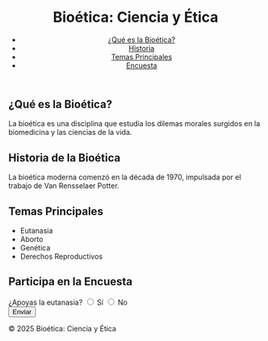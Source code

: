 <!DOCTYPE html>
<html lang="es">
<head>
  <meta charset="UTF-8">
  <meta name="viewport" content="width=device-width, initial-scale=1.0">
  <title>Bioética: Ciencia y Ética</title>
  <link rel="stylesheet" href="styles.css">
</head>
<body>
  <header>
    <h1>Bioética: Ciencia y Ética</h1>
    <nav>
      <ul>
        <li><a href="#definicion">¿Qué es la Bioética?</a></li>
        <li><a href="#historia">Historia</a></li>
        <li><a href="#temas">Temas Principales</a></li>
        <li><a href="#encuesta">Encuesta</a></li>
      </ul>
    </nav>
  </header>

  <section id="definicion">
    <h2>¿Qué es la Bioética?</h2>
    <p>La bioética es una disciplina que estudia los dilemas morales surgidos en la biomedicina y las ciencias de la vida.</p>
  </section>

  <section id="historia">
    <h2>Historia de la Bioética</h2>
    <p>La bioética moderna comenzó en la década de 1970, impulsada por el trabajo de Van Rensselaer Potter.</p>
  </section>

  <section id="temas">
    <h2>Temas Principales</h2>
    <ul>
      <li>Eutanasia</li>
      <li>Aborto</li>
      <li>Genética</li>
      <li>Derechos Reproductivos</li>
    </ul>
  </section>

  <section id="encuesta">
    <h2>Participa en la Encuesta</h2>
    <form>
      <label for="eutanasia">¿Apoyas la eutanasia?</label>
      <input type="radio" id="eutanasia" name="eutanasia" value="sí"> Sí
      <input type="radio" id="eutanasia" name="eutanasia" value="no"> No
      <br>
      <button type="submit">Enviar</button>
    </form>
  </section>

  <footer>
    <p>&copy; 2025 Bioética: Ciencia y Ética</p>
  </footer>
</body>
</html>

 
